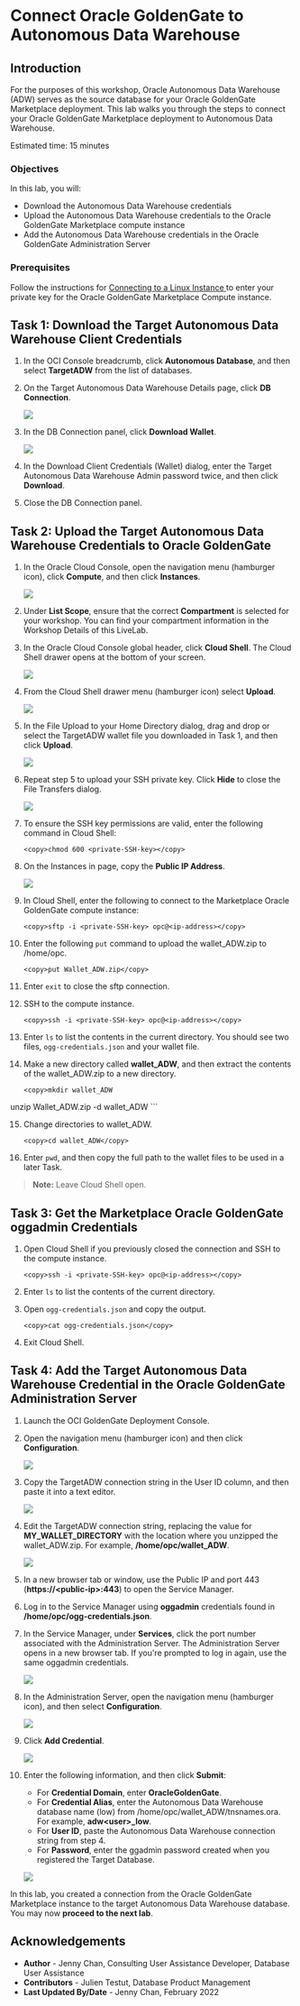 # Connect Oracle GoldenGate to Autonomous Data Warehouse

## Introduction

For the purposes of this workshop, Oracle Autonomous Data Warehouse (ADW) serves as the source database for your Oracle GoldenGate Marketplace deployment. This lab walks you through the steps to connect your Oracle GoldenGate Marketplace deployment to Autonomous Data Warehouse.

Estimated time: 15 minutes

### Objectives

In this lab, you will:
* Download the Autonomous Data Warehouse credentials
* Upload the Autonomous Data Warehouse credentials to the Oracle GoldenGate Marketplace compute instance
* Add the Autonomous Data Warehouse credentials in the Oracle GoldenGate Administration Server

### Prerequisites

Follow the instructions for [Connecting to a Linux Instance ](https://docs.oracle.com/en-us/iaas/Content/Compute/Tasks/accessinginstance.htm#linux) to enter your private key for the Oracle GoldenGate Marketplace Compute instance.

## Task 1: Download the Target Autonomous Data Warehouse Client Credentials

1.  In the OCI Console breadcrumb, click **Autonomous Database**, and then select **TargetADW** from the list of databases.

2.  On the Target Autonomous Data Warehouse Details page, click **DB Connection**.

    ![](images/02-01.png " ")

2.  In the DB Connection panel, click **Download Wallet**.

    ![](images/02-02.png " ")

3.  In the Download Client Credentials (Wallet) dialog, enter the Target Autonomous Data Warehouse Admin password twice, and then click **Download**.

4.  Close the DB Connection panel.

## Task 2: Upload the Target Autonomous Data Warehouse Credentials to Oracle GoldenGate

1.  In the Oracle Cloud Console, open the navigation menu (hamburger icon), click **Compute**, and then click **Instances**.

    ![](images/02-01-compute.png " ")

2.  Under **List Scope**, ensure that the correct **Compartment** is selected for your workshop. You can find your compartment information in the Workshop Details of this LiveLab.

3.  In the Oracle Cloud Console global header, click **Cloud Shell**. The Cloud Shell drawer opens at the bottom of your screen.

    ![](images/02-03-cloudshell.png " ")

4.  From the Cloud Shell drawer menu (hamburger icon) select **Upload**.

    ![](images/02-04-cs-upload.png " ")

5.  In the File Upload to your Home Directory dialog, drag and drop or select the TargetADW wallet file you downloaded in Task 1, and then click **Upload**.

    ![](images/02-05-upload.png " ")

6.  Repeat step 5 to upload your SSH private key. Click **Hide** to close the File Transfers dialog.

    ![](images/02-06-hide.png " ")

7.  To ensure the SSH key permissions are valid, enter the following command in Cloud Shell:

    ```
    <copy>chmod 600 <private-SSH-key></copy>
    ```

8.  On the Instances in <compartment-name> page, copy the **Public IP Address**.

    ![](images/02-04.png " ")

9.  In Cloud Shell, enter the following to connect to the Marketplace Oracle GoldenGate compute instance:

    ```
    <copy>sftp -i <private-SSH-key> opc@<ip-address></copy>
    ```

10. Enter the following `put` command to upload the wallet\_ADW.zip to /home/opc.

    ```
    <copy>put Wallet_ADW.zip</copy>
    ```

11. Enter `exit` to close the sftp connection.


12. SSH to the compute instance.

    ```
    <copy>ssh -i <private-SSH-key> opc@<ip-address></copy>
    ```

13. Enter `ls` to list the contents in the current directory. You should see two files, `ogg-credentials.json` and your wallet file.

14. Make a new directory called **wallet\_ADW**, and then extract the contents of the wallet\_ADW.zip to a new directory.

    ```
    <copy>mkdir wallet_ADW
unzip Wallet_ADW.zip -d wallet_ADW</copy>
    ```

15. Change directories to wallet_ADW.

    ```
    <copy>cd wallet_ADW</copy>
    ```

16. Enter `pwd`, and then copy the full path to the wallet files to be used in a later Task.

> **Note:** Leave Cloud Shell open.

## Task 3: Get the Marketplace Oracle GoldenGate oggadmin Credentials

1.  Open Cloud Shell if you previously closed the connection and SSH to the compute instance.

    ```
    <copy>ssh -i <private-SSH-key> opc@<ip-address></copy>
    ```

2. Enter `ls` to list the contents of the current directory.

3. Open `ogg-credentials.json` and copy the output.

    ```
    <copy>cat ogg-credentials.json</copy>
    ```

4.  Exit Cloud Shell.

## Task 4: Add the Target Autonomous Data Warehouse Credential in the Oracle GoldenGate Administration Server

1.  Launch the OCI GoldenGate Deployment Console.

2.  Open the navigation menu (hamburger icon) and then click **Configuration**.

    ![](images/03-02.png " ")

3.  Copy the TargetADW connection string in the User ID column, and then paste it into a text editor.

    ![](images/03-03.png " ")

4.  Edit the TargetADW connection string, replacing the value for **MY\_WALLET\_DIRECTORY** with the location where you unzipped the wallet_ADW.zip. For example, **/home/opc/wallet\_ADW**.

    ![](images/04-04.png " ")

5.  In a new browser tab or window, use the Public IP and port 443 (**https://&lt;public-ip&gt;:443**) to open the Service Manager.

6.  Log in to the Service Manager using **oggadmin** credentials found in **/home/opc/ogg-credentials.json**.

7.  In the Service Manager, under **Services**, click the port number associated with the Administration Server. The Administration Server opens in a new browser tab. If you're prompted to log in again, use the same oggadmin credentials.

    ![](images/04-03.png " ")

8.  In the Administration Server, open the navigation menu (hamburger icon), and then select **Configuration**.

    ![](images/04-07.png " ")

9.  Click **Add Credential**.

    ![](images/03-09.png " ")

10. Enter the following information, and then click **Submit**:

    * For **Credential Domain**, enter **OracleGoldenGate**.
    * For **Credential Alias**, enter the Autonomous Data Warehouse database name (low) from /home/opc/wallet\_ADW/tnsnames.ora. For example, **adw&lt;user&gt;\_low**.
    * For **User ID**, paste the Autonomous Data Warehouse connection string from step 4.
    * For **Password**, enter the ggadmin password created when you registered the Target Database.

    ![](images/04-10.png " ")

In this lab, you created a connection from the Oracle GoldenGate Marketplace instance to the target Autonomous Data Warehouse database. You may now **proceed to the next lab**.

## Acknowledgements

* **Author** - Jenny Chan, Consulting User Assistance Developer, Database User Assistance
* **Contributors** -  Julien Testut, Database Product Management
* **Last Updated By/Date** - Jenny Chan, February 2022
